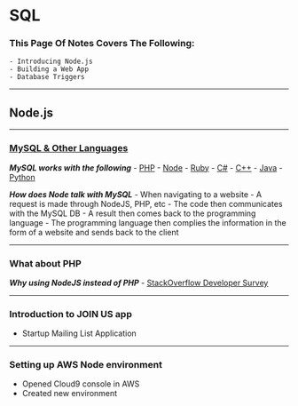 # SQL
### This Page Of Notes Covers The Following:
    - Introducing Node.js
    - Building a Web App
    - Database Triggers

***********************************************

## Node.js

****************************************************

### [MySQL & Other Languages](http://webdev.slides.com/coltsteele/mysql-105#/)

***MySQL works with the following***
    - [PHP](https://www.php.net)
    - [Node](https://nodejs.org/en/)
    - [Ruby](https://www.ruby-lang.org/en/)
    - [C#](https://docs.microsoft.com/en-us/dotnet/csharp/)
    - [C++](http://www.cplusplus.com)
    - [Java](https://www.java.com/en/)
    - [Python](https://www.python.org)

***How does Node talk with MySQL***
    - When navigating to a website
    - A request is made through NodeJS, PHP, etc
    - The code then communicates with the MySQL DB
    - A result then comes back to the programming language
    - The programming language then complies the information in the form of a website and sends back to the client

****************************************************

### What about PHP

***Why using NodeJS instead of PHP***
    - [StackOverflow Developer Survey](https://insights.stackoverflow.com/survey/2019)

****************************************************

### Introduction to JOIN US app

- Startup Mailing List Application

****************************************************

### Setting up AWS Node environment

- Opened Cloud9 console in AWS
- Created new environment
